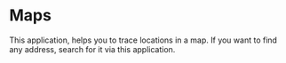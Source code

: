 # Maps
This application, helps you to trace locations in a map.
If you want to find any address, search for it via this application.
